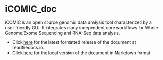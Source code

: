 # iCOMIC_doc
iCOMIC is an open source genomic data analysis tool characterized by a user friendly GUI. It integrates many independent core workflows for Whole Genome/Exome Sequencing and RNA-Seq data analysis.

  * Click [here](http://icomic_test.readthedocs.io/) for the latest formatted release of the document at readthedocs.io.
  * Click [here](iCOMIC_doc/README.md) for the local version of the document in Markdown format.
